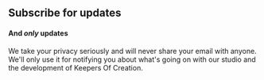 ## Subscribe for updates

#### And *only* updates

We take your privacy seriously and will never share your email with anyone. We'll only use it for notifying you about what's going on with our studio and the development of Keepers Of Creation.